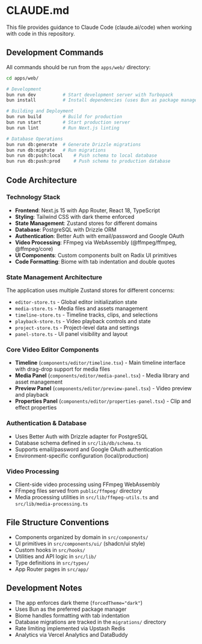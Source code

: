 # CLAUDE.md

This file provides guidance to Claude Code (claude.ai/code) when working with code in this repository.

## Development Commands

All commands should be run from the `apps/web/` directory:

```bash
cd apps/web/

# Development
bun run dev          # Start development server with Turbopack
bun install          # Install dependencies (uses Bun as package manager)

# Building and Deployment  
bun run build        # Build for production
bun run start        # Start production server
bun run lint         # Run Next.js linting

# Database Operations
bun run db:generate  # Generate Drizzle migrations
bun run db:migrate   # Run migrations
bun run db:push:local    # Push schema to local database
bun run db:push:prod     # Push schema to production database
```

## Code Architecture

### Technology Stack
- **Frontend**: Next.js 15 with App Router, React 18, TypeScript
- **Styling**: Tailwind CSS with dark theme enforced
- **State Management**: Zustand stores for different domains
- **Database**: PostgreSQL with Drizzle ORM
- **Authentication**: Better Auth with email/password and Google OAuth
- **Video Processing**: FFmpeg via WebAssembly (@ffmpeg/ffmpeg, @ffmpeg/core)
- **UI Components**: Custom components built on Radix UI primitives
- **Code Formatting**: Biome with tab indentation and double quotes

### State Management Architecture
The application uses multiple Zustand stores for different concerns:
- `editor-store.ts` - Global editor initialization state
- `media-store.ts` - Media files and assets management
- `timeline-store.ts` - Timeline tracks, clips, and selections
- `playback-store.ts` - Video playback controls and state
- `project-store.ts` - Project-level data and settings
- `panel-store.ts` - UI panel visibility and layout

### Core Video Editor Components
- **Timeline** (`components/editor/timeline.tsx`) - Main timeline interface with drag-drop support for media files
- **Media Panel** (`components/editor/media-panel.tsx`) - Media library and asset management
- **Preview Panel** (`components/editor/preview-panel.tsx`) - Video preview and playback
- **Properties Panel** (`components/editor/properties-panel.tsx`) - Clip and effect properties

### Authentication & Database
- Uses Better Auth with Drizzle adapter for PostgreSQL
- Database schema defined in `src/lib/db/schema.ts`
- Supports email/password and Google OAuth authentication
- Environment-specific configuration (local/production)

### Video Processing
- Client-side video processing using FFmpeg WebAssembly
- FFmpeg files served from `public/ffmpeg/` directory
- Media processing utilities in `src/lib/ffmpeg-utils.ts` and `src/lib/media-processing.ts`

## File Structure Conventions
- Components organized by domain in `src/components/`
- UI primitives in `src/components/ui/` (shadcn/ui style)
- Custom hooks in `src/hooks/`
- Utilities and API logic in `src/lib/`
- Type definitions in `src/types/`
- App Router pages in `src/app/`

## Development Notes
- The app enforces dark theme (`forcedTheme="dark"`)
- Uses Bun as the preferred package manager
- Biome handles formatting with tab indentation
- Database migrations are tracked in the `migrations/` directory
- Rate limiting implemented via Upstash Redis
- Analytics via Vercel Analytics and DataBuddy